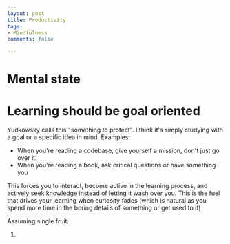 ```yaml
---
layout: post
title: Productivity
tags:
- Mindfulness
comments: false

---
```


# Mental state

# Learning should be goal oriented

Yudkowsky calls this "something to protect". I think it's simply studying with a goal or a specific idea in mind. Examples:

- When you're reading a codebase, give yourself a mission, don't just go over it.
- When you're reading a book, ask critical questions or have something you

This forces you to interact, become active in the learning process, and actively seek knowledge instead of letting it wash over you. This is the fuel that drives your learning when curiosity fades (which is natural as you spend more time in the boring details of something or get used to it)







Assuming single fruit:

 

1. 

 